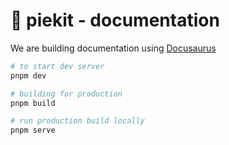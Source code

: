 # 🥧 piekit - documentation

We are building documentation using [Docusaurus](https://docusaurus.io/)

```bash
# to start dev server
pnpm dev

# building for production
pnpm build

# run production build locally
pnpm serve
```